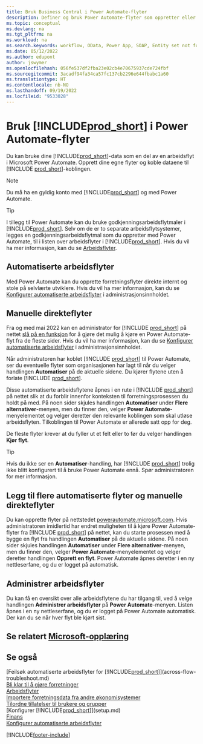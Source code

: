 ```yaml
---
title: Bruk Business Central i Power Automate-flyter
description: Definer og bruk Power Automate-flyter som oppretter eller endrer Business Central-data.
ms.topic: conceptual
ms.devlang: na
ms.tgt_pltfrm: na
ms.workload: na
ms.search.keywords: workflow, OData, Power App, SOAP, Entity set not found, workflowWebhookSubscriptions
ms.date: 05/12/2022
ms.author: edupont
author: jswymer
ms.openlocfilehash: 056fe537df2fba23e02cb4e70675937cde724fbf
ms.sourcegitcommit: 3acadf94fa34ca57fc137cb2296e644fbabc1a60
ms.translationtype: HT
ms.contentlocale: nb-NO
ms.lasthandoff: 09/19/2022
ms.locfileid: "9533028"
---
```

# <a name="use-prod_short-in-power-automate-flows"></a>Bruk [!INCLUDE[prod_short](includes/prod_short.md)] i Power Automate-flyter

Du kan bruke dine [!INCLUDE[prod_short](includes/prod_short.md)]-data som en del av en arbeidsflyt i Microsoft Power Automate. Opprett dine egne flyter og koble dataene til [!INCLUDE [prod_short](includes/prod_short.md)]-koblingen.  

> [!NOTE]  
> Du må ha en gyldig konto med [!INCLUDE[prod_short](includes/prod_short.md)] og med Power Automate.  

> [!TIP]
> I tillegg til Power Automate kan du bruke godkjenningsarbeidsflytmaler i [!INCLUDE[prod_short](includes/prod_short.md)]. Selv om de er to separate arbeidsflytsystemer, legges en godkjenningsarbeidsflytmal som du oppretter med Power Automate, til i listen over arbeidsflyter i [!INCLUDE[prod_short](includes/prod_short.md)]. Hvis du vil ha mer informasjon, kan du se [Arbeidsflyter](across-workflow.md).  

## <a name="automated-workflows"></a>Automatiserte arbeidsflyter

Med Power Automate kan du opprette forretningsflyter direkte internt og stole på selvlærte utviklere. Hvis du vil ha mer informasjon, kan du se [Konfigurer automatiserte arbeidsflyter](/dynamics365/business-central/dev-itpro/powerplatform/automate-workflows) i administrasjonsinnholdet.  

## <a name="manual-instant-flows"></a>Manuelle direkteflyter

Fra og med mai 2022 kan en administrator for [!INCLUDE [prod_short](includes/prod_short.md)] på nettet [slå på en funksjon](admin-feature-management.md) for å gjøre det mulig å kjøre en Power Automate-flyt fra de fleste sider. Hvis du vil ha mer informasjon, kan du se [Konfigurer automatiserte arbeidsflyter](/dynamics365/business-central/dev-itpro/powerplatform/automate-workflows) i administrasjonsinnholdet.  

Når administratoren har koblet [!INCLUDE [prod_short](includes/prod_short.md)] til Power Automate, ser du eventuelle flyter som organisasjonen har lagt til når du velger handlingen **Automatiser** på de aktuelle sidene. Du kjører flytene uten å forlate [!INCLUDE [prod_short](includes/prod_short.md)].  

Disse automatiserte arbeidsflytene åpnes i en rute i [!INCLUDE [prod_short](includes/prod_short.md)] på nettet slik at du forblir innenfor konteksten til forretningsprosessen du holdt på med. På noen sider skjules handlingen **Automatiser** under **Flere alternativer**-menyen, men du finner den, velger **Power Automate**-menyelementet og velger deretter den relevante koblingen som skal utløse arbeidsflyten. Tilkoblingen til Power Automate er allerede satt opp for deg.  

De fleste flyter krever at du fyller ut et felt eller to før du velger handlingen **Kjør flyt**.  

> [!TIP]
> Hvis du ikke ser en **Automatiser**-handling, har [!INCLUDE [prod_short](includes/prod_short.md)] trolig ikke blitt konfigurert til å bruke Power Automate ennå. Spør administratoren for mer informasjon.

## <a name="add-more-automated-flows-and-manual-instant-flows"></a>Legg til flere automatiserte flyter og manuelle direkteflyter

Du kan opprette flyter på nettstedet [powerautomate.microsoft.com](https://powerautomate.microsoft.com). Hvis administratoren imidlertid har endret muligheten til å kjøre Power Automate-flyter fra [!INCLUDE [prod_short](includes/prod_short.md)] på nettet, kan du starte prosessen med å bygge en flyt fra handlingen **Automatiser** på de aktuelle sidene. På noen sider skjules handlingen **Automatiser** under **Flere alternativer**-menyen, men du finner den, velger **Power Automate**-menyelementet og velger deretter handlingen **Opprett en flyt**. Power Automate åpnes deretter i en ny nettleserfane, og du er logget på automatisk.

## <a name="manage-workflows"></a>Administrer arbeidsflyter

Du kan få en oversikt over alle arbeidsflytene du har tilgang til, ved å velge handlingen **Administrer arbeidsflyter** på **Power Automate**-menyen. Listen åpnes i en ny nettleserfane, og du er logget på Power Automate automatisk. Der kan du se når hver flyt ble kjørt sist.  

## <a name="see-related-microsoft-training"></a>Se relatert [Microsoft-opplæring](/training/modules/use-power-automate/)

## <a name="see-also"></a>Se også

[Feilsøk automatiserte arbeidsflyter for [!INCLUDE[prod_short](includes/prod_short.md)]](across-flow-troubleshoot.md)  
[Bli klar til å gjøre forretninger](ui-get-ready-business.md)  
[Arbeidsflyter](across-workflow.md)  
[Importere forretningsdata fra andre økonomisystemer](across-import-data-configuration-packages.md)  
[Tilordne tillatelser til brukere og grupper](ui-define-granular-permissions.md)  
[Konfigurer [!INCLUDE[prod_short](includes/prod_short.md)]](setup.md)  
[Finans](finance.md)  
[Konfigurer automatiserte arbeidsflyter](/dynamics365/business-central/dev-itpro/powerplatform/automate-workflows)  

[!INCLUDE[footer-include](includes/footer-banner.md)]
